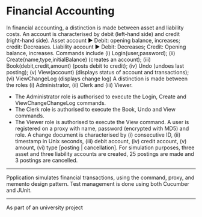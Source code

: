 # Financial Accounting 

In financial accounting, a distinction is made between asset and liability costs. An account is characterised by debit (left-hand side) and credit (right-hand side). 
Asset account ► Debit: opening balance, increases; credit: Decreases. 
Liability account ► Debit: Decreases; Credit: Opening balance, increases. 
Commands include (i) Login(user,password); (ii) Create(name,type,initialBalance) (creates an account); (iii) Book(debit,credit,amount) (posts debit to credit); (iv) Undo (undoes last posting); (v) View(account) (displays status of account and transactions); (vi) ViewChangeLog (displays change log) 
A distinction is made between the roles (i) Administrator, (ii) Clerk and (iii) Viewer. 
- The Administrator role is authorised to execute the Login, Create and ViewChangeChangeLog commands. 
- The Clerk role is authorised to execute the Book, Undo and View commands. 
- The Viewer role is authorised to execute the View command. 
A user is registered on a proxy with name, password (encrypted with MD5) and role. 
A change document is characterised by (i) consecutive ID, (ii) timestamp in Unix seconds, (iii) debit account, (iv) credit account, (v) amount, (vi) type [posting | cancellation]. 
For simulation purposes, three asset and three liability accounts are created, 25 postings are made and 3 postings are cancelled.

---

Ppplication simulates financial transactions, using the command, proxy, and memento design pattern.
Test management is done using both Cucumber and JUnit. 

---

As part of an university project 

